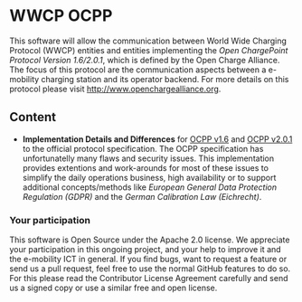 WWCP OCPP
=========

This software will allow the communication between World Wide Charging
Protocol (WWCP) entities and entities implementing the
_Open ChargePoint Protocol Version 1.6/2.0.1_, which is defined by the
Open Charge Alliance. The focus of this protocol are the communication
aspects between a e-mobility charging station and its operator backend.
For more details on this protocol please visit http://www.openchargealliance.org.

## Content

- **Implementation Details and Differences** for [OCPP v1.6](WWCP_OCPPv1.6/README.md) and [OCPP v2.0.1](WWCP_OCPPv2.0/README.md) to the official protocol specification. The OCPP specification has unfortunatelly many flaws and security issues. This implementation provides extentions and work-arounds for most of these issues to simplify the daily operations business, high availability or to support additional concepts/methods like *European General Data Protection Regulation (GDPR)*  and the *German Calibration Law (Eichrecht)*.


### Your participation

This software is Open Source under the Apache 2.0 license. We appreciate
your participation in this ongoing project, and your help to improve it
and the e-mobility ICT in general. If you find bugs, want to request a
feature or send us a pull request, feel free to use the normal GitHub
features to do so. For this please read the Contributor License Agreement
carefully and send us a signed copy or use a similar free and open license.
